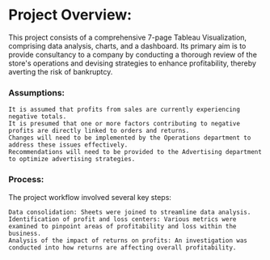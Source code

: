 # Project Overview:

This project consists of a comprehensive 7-page Tableau Visualization, comprising data analysis, charts, and a dashboard. Its primary aim is to provide consultancy to a company by conducting a thorough review of the store's operations and devising strategies to enhance profitability, thereby averting the risk of bankruptcy.
### Assumptions:

    It is assumed that profits from sales are currently experiencing negative totals.
    It is presumed that one or more factors contributing to negative profits are directly linked to orders and returns.
    Changes will need to be implemented by the Operations department to address these issues effectively.
    Recommendations will need to be provided to the Advertising department to optimize advertising strategies.

### Process:

The project workflow involved several key steps:

    Data consolidation: Sheets were joined to streamline data analysis.
    Identification of profit and loss centers: Various metrics were examined to pinpoint areas of profitability and loss within the business.
    Analysis of the impact of returns on profits: An investigation was conducted into how returns are affecting overall profitability.
